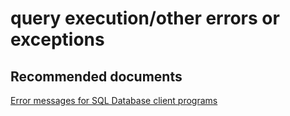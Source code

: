 <properties
	pageTitle="query execution/other errors or exceptions"
	description="query execution/other errors or exceptions"
	service="microsoft.sql"
	resource="servers"
	authors="aashu"
	displayOrder=""
	selfHelpType="generic"
	supportTopicIds="31980429"
	resourceTags=""
	productPesIds="13491"
	cloudEnvironments="public"
/>

# query execution/other errors or exceptions

## **Recommended documents**
[Error messages for SQL Database client programs](https://azure.microsoft.com/documentation/articles/sql-database-develop-error-messages/)
